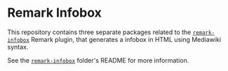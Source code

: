 # Remark Infobox

This repository contains three separate packages related to the [`remark-infobox`](https://www.npmjs.com/package/remark-infobox) Remark plugin, that generates a infobox in HTML using Mediawiki syntax.

See the [`remark-infobox`](https://github.com/OrangeBurrito/remark-infobox/tree/main/remark-infobox) folder's README for more information.